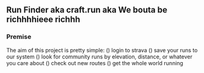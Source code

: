 ## Run Finder aka craft.run aka We bouta be richhhhieee richhh

### Premise
The aim of this project is pretty simple: 
() login to strava
() save your runs to our system
() look for community runs by elevation, distance, or whatever you care about
() check out new routes
() get the whole world running
